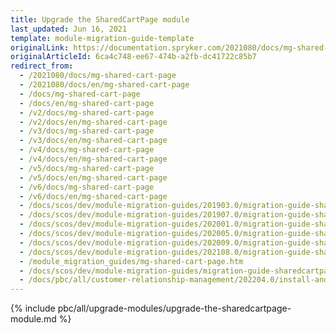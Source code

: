 ```yaml
---
title: Upgrade the SharedCartPage module
last_updated: Jun 16, 2021
template: module-migration-guide-template
originalLink: https://documentation.spryker.com/2021080/docs/mg-shared-cart-page
originalArticleId: 6ca4c748-ee67-474b-a2fb-dc41722c85b7
redirect_from:
  - /2021080/docs/mg-shared-cart-page
  - /2021080/docs/en/mg-shared-cart-page
  - /docs/mg-shared-cart-page
  - /docs/en/mg-shared-cart-page
  - /v2/docs/mg-shared-cart-page
  - /v2/docs/en/mg-shared-cart-page
  - /v3/docs/mg-shared-cart-page
  - /v3/docs/en/mg-shared-cart-page
  - /v4/docs/mg-shared-cart-page
  - /v4/docs/en/mg-shared-cart-page
  - /v5/docs/mg-shared-cart-page
  - /v5/docs/en/mg-shared-cart-page
  - /v6/docs/mg-shared-cart-page
  - /v6/docs/en/mg-shared-cart-page
  - /docs/scos/dev/module-migration-guides/201903.0/migration-guide-sharedcartpage.html
  - /docs/scos/dev/module-migration-guides/201907.0/migration-guide-sharedcartpage.html
  - /docs/scos/dev/module-migration-guides/202001.0/migration-guide-sharedcartpage.html
  - /docs/scos/dev/module-migration-guides/202005.0/migration-guide-sharedcartpage.html
  - /docs/scos/dev/module-migration-guides/202009.0/migration-guide-sharedcartpage.html
  - /docs/scos/dev/module-migration-guides/202108.0/migration-guide-sharedcartpage.html
  - /module_migration_guides/mg-shared-cart-page.htm
  - /docs/scos/dev/module-migration-guides/migration-guide-sharedcartpage.html
  - /docs/pbc/all/customer-relationship-management/202204.0/install-and-upgrade/upgrade-modules/upgrade-the-sharedcartpage-module.html
---
```


{% include pbc/all/upgrade-modules/upgrade-the-sharedcartpage-module.md %} <!-- To edit, see /_includes/pbc/all/upgrade-modules/upgrade-the-sharedcartpage-module.md -->
